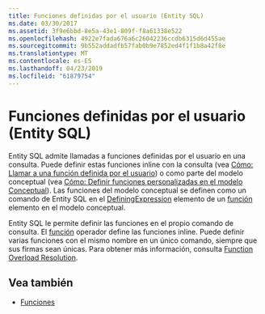 ```yaml
---
title: Funciones definidas por el usuario (Entity SQL)
ms.date: 03/30/2017
ms.assetid: 3f9e6bbd-8e5a-43e1-809f-f8a61338e522
ms.openlocfilehash: 4922e7fada676a6c26042236ccdb6315d6d455ae
ms.sourcegitcommit: 9b552addadfb57fab0b9e7852ed4f1f1b8a42f8e
ms.translationtype: MT
ms.contentlocale: es-ES
ms.lasthandoff: 04/23/2019
ms.locfileid: "61879754"
---
```

# <a name="user-defined-functions-entity-sql"></a>Funciones definidas por el usuario (Entity SQL)
Entity SQL admite llamadas a funciones definidas por el usuario en una consulta. Puede definir estas funciones inline con la consulta (vea [Cómo: Llamar a una función definida por el usuario](https://docs.microsoft.com/previous-versions/dotnet/netframework-4.0/dd490951(v=vs.100))) o como parte del modelo conceptual (vea [Cómo: Definir funciones personalizadas en el modelo Conceptual](https://docs.microsoft.com/previous-versions/dotnet/netframework-4.0/dd456812(v=vs.100))). Las funciones del modelo conceptual se definen como un comando de Entity SQL en el [DefiningExpression](/ef/ef6/modeling/designer/advanced/edmx/csdl-spec#definingexpression-element-csdl) elemento de un [función](/ef/ef6/modeling/designer/advanced/edmx/csdl-spec#function-element-csdl) elemento en el modelo conceptual.  
  
 Entity SQL le permite definir las funciones en el propio comando de consulta. El [función](../../../../../../docs/framework/data/adonet/ef/language-reference/function-entity-sql.md) operador define las funciones inline. Puede definir varias funciones con el mismo nombre en un único comando, siempre que sus firmas sean únicas. Para obtener más información, consulta [Function Overload Resolution](../../../../../../docs/framework/data/adonet/ef/language-reference/function-overload-resolution-entity-sql.md).  
  
## <a name="see-also"></a>Vea también

- [Funciones](../../../../../../docs/framework/data/adonet/ef/language-reference/functions-entity-sql.md)
